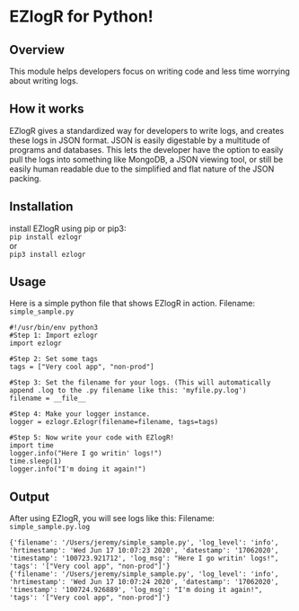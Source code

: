 # EZlogR for Python!
## Overview
This module helps developers focus on writing code and less time worrying about writing logs. 

## How it works
EZlogR gives a standardized way for developers to write logs, and creates these logs in JSON format. JSON is easily digestable by a multitude of programs and databases. This lets the developer have the option to easily pull the logs into something like MongoDB, a JSON viewing tool, or still be easily human readable due to the simplified and flat nature of the JSON packing.

## Installation
install EZlogR using pip or pip3: <br>
`pip install ezlogr`<br> 
or<br>
`pip3 install ezlogr`

## Usage
Here is a simple python file that shows EZlogR in action.
Filename: `simple_sample.py`
```
#!/usr/bin/env python3
#Step 1: Import ezlogr
import ezlogr

#Step 2: Set some tags
tags = ["Very cool app", "non-prod"]

#Step 3: Set the filename for your logs. (This will automatically append .log to the .py filename like this: 'myfile.py.log')
filename = __file__

#Step 4: Make your logger instance.
logger = ezlogr.Ezlogr(filename=filename, tags=tags)

#Step 5: Now write your code with EZlogR!
import time
logger.info("Here I go writin' logs!")
time.sleep(1)
logger.info("I'm doing it again!")
```

## Output
After using EZlogR, you will see logs like this: 
Filename: `simple_sample.py.log`
```
{'filename': '/Users/jeremy/simple_sample.py', 'log_level': 'info', 'hrtimestamp': 'Wed Jun 17 10:07:23 2020', 'datestamp': '17062020', 'timestamp': '100723.921712', 'log_msg': "Here I go writin' logs!", 'tags': '["Very cool app", "non-prod"]'}
{'filename': '/Users/jeremy/simple_sample.py', 'log_level': 'info', 'hrtimestamp': 'Wed Jun 17 10:07:24 2020', 'datestamp': '17062020', 'timestamp': '100724.926889', 'log_msg': "I'm doing it again!", 'tags': '["Very cool app", "non-prod"]'}
```